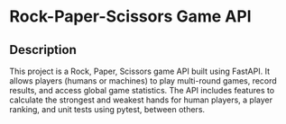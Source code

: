 # Rock-Paper-Scissors Game API

## Description
This project is a Rock, Paper, Scissors game API built using FastAPI. It allows players (humans or machines) to play multi-round games, record results, and access global game statistics. 
The API includes features to calculate the strongest and weakest hands for human players, a player ranking, and unit tests using pytest, between others.
